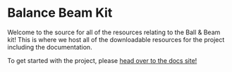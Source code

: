 # Balance Beam Kit

Welcome to the source for all of the resources relating to the Ball & Beam kit! This is where we host all of the downloadable resources for the project including the documentation.

To get started with the project, please [head over to the docs site!](https://careyi3.github.io/balance_beam_kit/)
